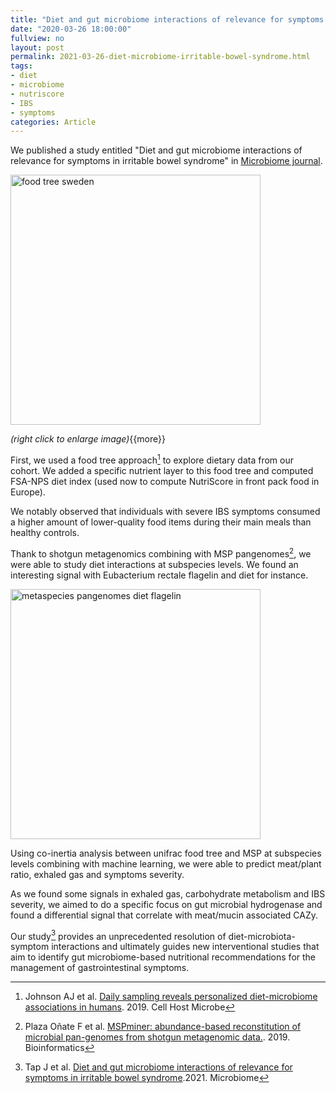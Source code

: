 ```yaml
---
title: "Diet and gut microbiome interactions of relevance for symptoms in irritable bowel syndrome"
date: "2020-03-26 18:00:00"
fullview: no
layout: post
permalink: 2021-03-26-diet-microbiome-irritable-bowel-syndrome.html
tags:
- diet
- microbiome
- nutriscore
- IBS
- symptoms
categories: Article
---
```


We published a study entitled "Diet and gut microbiome interactions of relevance for symptoms in irritable bowel syndrome" in [Microbiome journal](https://microbiomejournal.biomedcentral.com/articles/10.1186/s40168-021-01018-9).

<img itemprop="image" src="https://pbs.twimg.com/media/ExvcAwkWUAEq0J-?format=jpg&name=medium" alt="food tree sweden" width="400"/>

*(right click to enlarge image)*{{more}} <!--more-->


First, we used a food tree approach[^1] to explore dietary data from our cohort. We added a specific nutrient layer to this food tree and computed FSA-NPS diet index (used now to compute NutriScore in front pack food in Europe).

We notably observed that individuals with severe IBS symptoms consumed a higher amount of lower-quality food items during their main meals than healthy controls.

Thank to shotgun metagenomics combining with MSP pangenomes[^2], we were able to study diet interactions at subspecies levels. We found an interesting signal with Eubacterium rectale flagelin and diet for instance.

<img itemprop="image" src="https://pbs.twimg.com/media/ExvduZdXIAkvPZx?format=jpg&name=large" alt="metaspecies pangenomes diet flagelin" width="400"/>

Using co-inertia analysis between unifrac food tree and MSP at subspecies levels combining with machine learning, we were able to predict meat/plant ratio, exhaled gas and symptoms severity.

As we found some signals in exhaled gas, carbohydrate metabolism and IBS severity, we aimed to do a specific focus on gut microbial hydrogenase and found a differential signal that correlate with meat/mucin associated CAZy.

Our study[^3] provides an unprecedented resolution of diet-microbiota-symptom interactions and ultimately guides new interventional studies that aim to identify gut microbiome-based nutritional recommendations for the management of gastrointestinal symptoms.


[^1]: Johnson AJ et al. [Daily sampling reveals personalized diet-microbiome associations in humans](https://doi.org/10.1016/j.chom.2019.05.005). 2019. Cell Host Microbe

[^2]: Plaza Oñate F et al. [MSPminer: abundance-based reconstitution of microbial pan-genomes from shotgun metagenomic data.](https://doi.org/10.1093/bioinformatics/bty830). 2019. Bioinformatics

[^3]: Tap J et al. [Diet and gut microbiome interactions of relevance for symptoms in irritable bowel syndrome](https://microbiomejournal.biomedcentral.com/articles/10.1186/s40168-021-01018-9).2021. Microbiome











